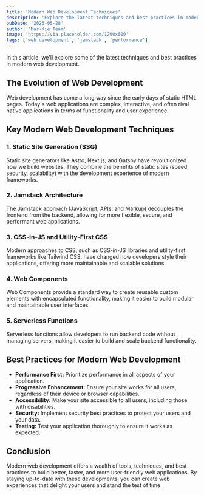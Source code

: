 ```yaml
---
title: 'Modern Web Development Techniques'
description: 'Explore the latest techniques and best practices in modern web development.'
pubDate: '2023-05-28'
author: 'Mar-Kie Team'
image: 'https://via.placeholder.com/1200x600'
tags: ['web development', 'jamstack', 'performance']
---
```


In this article, we'll explore some of the latest techniques and best practices in modern web development.

## The Evolution of Web Development

Web development has come a long way since the early days of static HTML pages. Today's web applications are complex, interactive, and often rival native applications in terms of functionality and user experience.

## Key Modern Web Development Techniques

### 1. Static Site Generation (SSG)

Static site generators like Astro, Next.js, and Gatsby have revolutionized how we build websites. They combine the benefits of static sites (speed, security, scalability) with the development experience of modern frameworks.

### 2. Jamstack Architecture

The Jamstack approach (JavaScript, APIs, and Markup) decouples the frontend from the backend, allowing for more flexible, secure, and performant web applications.

### 3. CSS-in-JS and Utility-First CSS

Modern approaches to CSS, such as CSS-in-JS libraries and utility-first frameworks like Tailwind CSS, have changed how developers style their applications, offering more maintainable and scalable solutions.

### 4. Web Components

Web Components provide a standard way to create reusable custom elements with encapsulated functionality, making it easier to build modular and maintainable user interfaces.

### 5. Serverless Functions

Serverless functions allow developers to run backend code without managing servers, making it easier to build and scale backend functionality.

## Best Practices for Modern Web Development

- **Performance First:** Prioritize performance in all aspects of your application.
- **Progressive Enhancement:** Ensure your site works for all users, regardless of their device or browser capabilities.
- **Accessibility:** Make your site accessible to all users, including those with disabilities.
- **Security:** Implement security best practices to protect your users and your data.
- **Testing:** Test your application thoroughly to ensure it works as expected.

## Conclusion

Modern web development offers a wealth of tools, techniques, and best practices to build better, faster, and more user-friendly web applications. By staying up-to-date with these developments, you can create web experiences that delight your users and stand the test of time.
